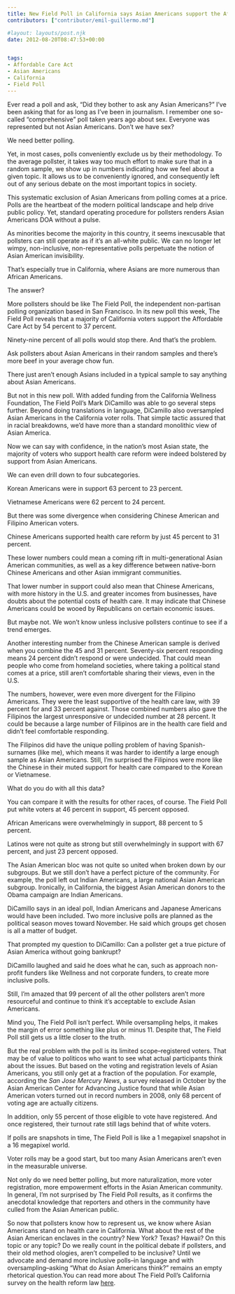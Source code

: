 ```yaml
---
title: New Field Poll in California says Asian Americans support the Affordable Care Act
contributors: ["contributor/emil-guillermo.md"]

#layout: layouts/post.njk
date: 2012-08-20T08:47:53+00:00


tags:
- Affordable Care Act
- Asian Americans
- California
- Field Poll
---
```


Ever read a poll and ask, “Did they bother to ask any Asian Americans?” I’ve
been asking that for as long as I’ve been in journalism. I remember one
so-called “comprehensive” poll taken years ago about sex. Everyone was
represented but not Asian Americans. Don’t we have sex?

We need better polling.

Yet, in most cases, polls conveniently exclude us by their methodology. To the
average pollster, it takes way too much effort to make sure that in a random
sample, we show up in numbers indicating how we feel about a given topic. It
allows us to be conveniently ignored, and consequently left out of any serious
debate on the most important topics in society.

This systematic exclusion of Asian Americans from polling comes at a price.
Polls are the heartbeat of the modern political landscape and help drive public
policy. Yet, standard operating procedure for pollsters renders Asian Americans
DOA without a pulse.

As minorities become the majority in this country, it seems inexcusable that
pollsters can still operate as if it’s an all-white public. We can no longer let
wimpy, non-inclusive, non-representative polls perpetuate the notion of Asian
American invisibility.

That’s especially true in California, where Asians are more numerous than
African Americans.

The answer?

More pollsters should be like The Field Poll, the independent non-partisan
polling organization based in San Francisco. In its new poll this week, The
Field Poll reveals that a majority of California voters support the Affordable
Care Act by 54 percent to 37 percent.

Ninety-nine percent of all polls would stop there. And that’s the problem.

Ask pollsters about Asian Americans in their random samples and there’s more
beef in your average chow fun.

There just aren’t enough Asians included in a typical sample to say anything
about Asian Americans.

But not in this new poll. With added funding from the California Wellness
Foundation, The Field Poll’s Mark DiCamillo was able to go several steps
further. Beyond doing translations in language, DiCamillo also oversampled Asian
Americans in the California voter rolls. That simple tactic assured that in
racial breakdowns, we’d have more than a standard monolithic view of Asian
America.

Now we can say with confidence, in the nation’s most Asian state, the majority
of voters who support health care reform were indeed bolstered by support from
Asian Americans.

We can even drill down to four subcategories.

Korean Americans were in support 63 percent to 23 percent.

Vietnamese Americans were 62 percent to 24 percent.

But there was some divergence when considering Chinese American and Filipino
American voters.

Chinese Americans supported health care reform by just 45 percent to 31 percent.

These lower numbers could mean a coming rift in multi-generational Asian
American communities, as well as a key difference between native-born Chinese
Americans and other Asian immigrant communities.

That lower number in support could also mean that Chinese Americans, with more
history in the U.S. and greater incomes from businesses, have doubts about the
potential costs of health care. It may indicate that Chinese Americans could be
wooed by Republicans on certain economic issues.

But maybe not. We won’t know unless inclusive pollsters continue to see if a
trend emerges.

Another interesting number from the Chinese American sample is derived when you
combine the 45 and 31 percent. Seventy-six percent responding means 24 percent
didn’t respond or were undecided. That could mean people who come from homeland
societies, where taking a political stand comes at a price, still aren’t
comfortable sharing their views, even in the U.S.

The numbers, however, were even more divergent for the Filipino Americans. They
were the least supportive of the health care law, with 39 percent for and 33
percent against. Those combined numbers also gave the Filipinos the largest
unresponsive or undecided number at 28 percent. It could be because a large
number of Filipinos are in the health care field and didn’t feel comfortable
responding.

The Filipinos did have the unique polling problem of having Spanish-surnames
(like me), which means it was harder to identify a large enough sample as Asian
Americans. Still, I’m surprised the Filipinos were more like the Chinese in
their muted support for health care compared to the Korean or Vietnamese.

What do you do with all this data?

You can compare it with the results for other races, of course. The Field Poll
put white voters at 46 percent in support, 45 percent opposed.

African Americans were overwhelmingly in support, 88 percent to 5 percent.

Latinos were not quite as strong but still overwhelmingly in support with 67
percent, and just 23 percent opposed.

The Asian American bloc was not quite so united when broken down by our
subgroups. But we still don’t have a perfect picture of the community. For
example, the poll left out Indian Americans, a large national Asian American
subgroup. Ironically, in California, the biggest Asian American donors to the
Obama campaign are Indian Americans.

DiCamillo says in an ideal poll, Indian Americans and Japanese Americans would
have been included. Two more inclusive polls are planned as the political season
moves toward November. He said which groups get chosen is all a matter of
budget.

That prompted my question to DiCamillo: Can a pollster get a true picture of
Asian America without going bankrupt?

DiCamillo laughed and said he does what he can, such as approach non-profit
funders like Wellness and not corporate funders, to create more inclusive polls.

Still, I’m amazed that 99 percent of all the other pollsters aren’t more
resourceful and continue to think it’s acceptable to exclude Asian Americans.

Mind you, The Field Poll isn’t perfect. While oversampling helps, it makes the
margin of error something like plus or minus 11. Despite that, The Field Poll
still gets us a little closer to the truth.

But the real problem with the poll is its limited scope–registered voters. That
may be of value to politicos who want to see what actual participants think
about the issues. But based on the voting and registration levels of Asian
Americans, you still only get at a fraction of the population. For example,
according the _San Jose Mercury News_, a survey released in October by the Asian
American Center for Advancing Justice found that while Asian American voters
turned out in record numbers in 2008, only 68 percent of voting age are actually
citizens.

In addition, only 55 percent of those eligible to vote have registered. And once
registered, their turnout rate still lags behind that of white voters.

If polls are snapshots in time, The Field Poll is like a 1 megapixel snapshot in
a 16 megapixel world.

Voter rolls may be a good start, but too many Asian Americans aren’t even in the
measurable universe.

Not only do we need better polling, but more naturalization, more voter
registration, more empowerment efforts in the Asian American community. In
general, I’m not surprised by The Field Poll results, as it confirms the
anecdotal knowledge that reporters and others in the community have culled from
the Asian American public.

So now that pollsters know how to represent us, we know where Asian Americans
stand on health care in California. What about the rest of the Asian American
enclaves in the country? New York? Texas? Hawaii? On this topic or any topic? Do
we really count in the political debate if pollsters, and their old method
ologies, aren’t compelled to be inclusive? Until we advocate and demand more
inclusive polls–in language and with oversampling–asking “What do Asian
Americans think?” remains an empty rhetorical question.You can read more about
The Field Poll’s California survey on the health reform law
[here](/uploads/pdf/FieldPoll.pdf).

